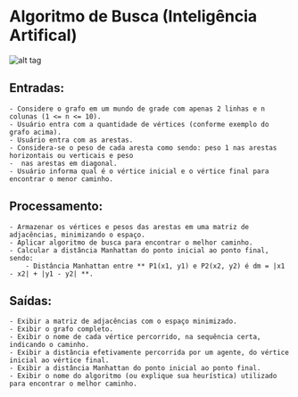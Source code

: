 # Algoritmo de Busca (Inteligência Artifical)

![alt tag](http://www.alzaro.com.br/img/alisson.jpg)

## Entradas:

	- Considere o grafo em um mundo de grade com apenas 2 linhas e n colunas (1 <= n <= 10).
	- Usuário entra com a quantidade de vértices (conforme exemplo do grafo acima).
	- Usuário entra com as arestas.
	- Considera-se o peso de cada aresta como sendo: peso 1 nas arestas horizontais ou verticais e peso
	-  nas arestas em diagonal.
	- Usuário informa qual é o vértice inicial e o vértice final para encontrar o menor caminho.

## Processamento:

	- Armazenar os vértices e pesos das arestas em uma matriz de adjacências, minimizando o espaço.
	- Aplicar algoritmo de busca para encontrar o melhor caminho.
	- Calcular a distância Manhattan do ponto inicial ao ponto final, sendo:
		- Distância Manhattan entre ** P1(x1, y1) e P2(x2, y2) é dm = |x1 - x2| + |y1 - y2| **.

## Saídas:

	- Exibir a matriz de adjacências com o espaço minimizado.
	- Exibir o grafo completo.
	- Exibir o nome de cada vértice percorrido, na sequência certa, indicando o caminho.
	- Exibir a distância efetivamente percorrida por um agente, do vértice inicial ao vértice final.
	- Exibir a distância Manhattan do ponto inicial ao ponto final.
	- Exibir o nome do algoritmo (ou explique sua heurística) utilizado para encontrar o melhor caminho.
